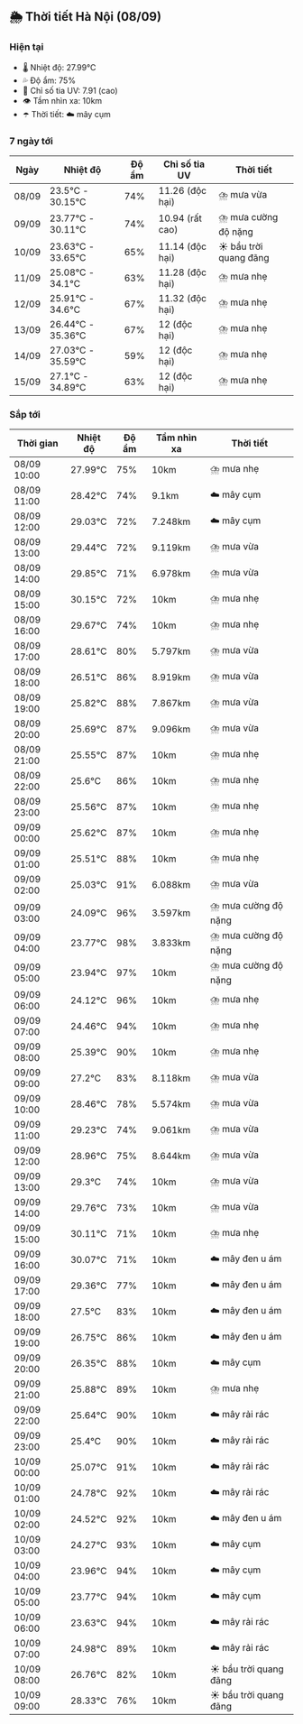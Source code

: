 ## 🌦️ Thời tiết Hà Nội (08/09)

### Hiện tại

- 🌡️ Nhiệt độ: 27.99℃
- 💦 Độ ẩm: 75%
- 🌟 Chỉ số tia UV: 7.91 (cao)
- 👁️ Tầm nhìn xa: 10km
- ☂️ Thời tiết: ☁️ mây cụm

### 7 ngày tới

| Ngày | Nhiệt độ | Độ ẩm | Chỉ số tia UV | Thời tiết |
| --- | --- | --- | --- | --- |
| 08/09 | 23.5℃ - 30.15℃ | 74% | 11.26 (độc hại) | ⛈️ mưa vừa |
| 09/09 | 23.77℃ - 30.11℃ | 74% | 10.94 (rất cao) | ⛈️ mưa cường độ nặng |
| 10/09 | 23.63℃ - 33.65℃ | 65% | 11.14 (độc hại) | ☀️ bầu trời quang đãng |
| 11/09 | 25.08℃ - 34.1℃ | 63% | 11.28 (độc hại) | ⛈️ mưa nhẹ |
| 12/09 | 25.91℃ - 34.6℃ | 67% | 11.32 (độc hại) | ⛈️ mưa nhẹ |
| 13/09 | 26.44℃ - 35.36℃ | 67% | 12 (độc hại) | ⛈️ mưa nhẹ |
| 14/09 | 27.03℃ - 35.59℃ | 59% | 12 (độc hại) | ⛈️ mưa nhẹ |
| 15/09 | 27.1℃ - 34.89℃ | 63% | 12 (độc hại) | ⛈️ mưa nhẹ |

### Sắp tới

| Thời gian | Nhiệt độ | Độ ẩm | Tầm nhìn xa | Thời tiết |
| --- | --- | --- | --- | --- |
| 08/09 10:00 | 27.99℃ | 75% | 10km | ⛈️ mưa nhẹ |
| 08/09 11:00 | 28.42℃ | 74% | 9.1km | ☁️ mây cụm |
| 08/09 12:00 | 29.03℃ | 72% | 7.248km | ☁️ mây cụm |
| 08/09 13:00 | 29.44℃ | 72% | 9.119km | ⛈️ mưa vừa |
| 08/09 14:00 | 29.85℃ | 71% | 6.978km | ⛈️ mưa vừa |
| 08/09 15:00 | 30.15℃ | 72% | 10km | ⛈️ mưa nhẹ |
| 08/09 16:00 | 29.67℃ | 74% | 10km | ⛈️ mưa nhẹ |
| 08/09 17:00 | 28.61℃ | 80% | 5.797km | ⛈️ mưa vừa |
| 08/09 18:00 | 26.51℃ | 86% | 8.919km | ⛈️ mưa vừa |
| 08/09 19:00 | 25.82℃ | 88% | 7.867km | ⛈️ mưa vừa |
| 08/09 20:00 | 25.69℃ | 87% | 9.096km | ⛈️ mưa vừa |
| 08/09 21:00 | 25.55℃ | 87% | 10km | ⛈️ mưa nhẹ |
| 08/09 22:00 | 25.6℃ | 86% | 10km | ⛈️ mưa nhẹ |
| 08/09 23:00 | 25.56℃ | 87% | 10km | ⛈️ mưa nhẹ |
| 09/09 00:00 | 25.62℃ | 87% | 10km | ⛈️ mưa nhẹ |
| 09/09 01:00 | 25.51℃ | 88% | 10km | ⛈️ mưa nhẹ |
| 09/09 02:00 | 25.03℃ | 91% | 6.088km | ⛈️ mưa vừa |
| 09/09 03:00 | 24.09℃ | 96% | 3.597km | ⛈️ mưa cường độ nặng |
| 09/09 04:00 | 23.77℃ | 98% | 3.833km | ⛈️ mưa cường độ nặng |
| 09/09 05:00 | 23.94℃ | 97% | 10km | ⛈️ mưa cường độ nặng |
| 09/09 06:00 | 24.12℃ | 96% | 10km | ⛈️ mưa nhẹ |
| 09/09 07:00 | 24.46℃ | 94% | 10km | ⛈️ mưa nhẹ |
| 09/09 08:00 | 25.39℃ | 90% | 10km | ⛈️ mưa nhẹ |
| 09/09 09:00 | 27.2℃ | 83% | 8.118km | ⛈️ mưa vừa |
| 09/09 10:00 | 28.46℃ | 78% | 5.574km | ⛈️ mưa vừa |
| 09/09 11:00 | 29.23℃ | 74% | 9.061km | ⛈️ mưa vừa |
| 09/09 12:00 | 28.96℃ | 75% | 8.644km | ⛈️ mưa vừa |
| 09/09 13:00 | 29.3℃ | 74% | 10km | ⛈️ mưa vừa |
| 09/09 14:00 | 29.76℃ | 73% | 10km | ⛈️ mưa vừa |
| 09/09 15:00 | 30.11℃ | 71% | 10km | ⛈️ mưa nhẹ |
| 09/09 16:00 | 30.07℃ | 71% | 10km | ☁️ mây đen u ám |
| 09/09 17:00 | 29.36℃ | 77% | 10km | ☁️ mây đen u ám |
| 09/09 18:00 | 27.5℃ | 83% | 10km | ☁️ mây đen u ám |
| 09/09 19:00 | 26.75℃ | 86% | 10km | ☁️ mây đen u ám |
| 09/09 20:00 | 26.35℃ | 88% | 10km | ☁️ mây cụm |
| 09/09 21:00 | 25.88℃ | 89% | 10km | ⛈️ mưa nhẹ |
| 09/09 22:00 | 25.64℃ | 90% | 10km | ☁️ mây rải rác |
| 09/09 23:00 | 25.4℃ | 90% | 10km | ☁️ mây rải rác |
| 10/09 00:00 | 25.07℃ | 91% | 10km | ☁️ mây rải rác |
| 10/09 01:00 | 24.78℃ | 92% | 10km | ☁️ mây rải rác |
| 10/09 02:00 | 24.52℃ | 92% | 10km | ☁️ mây đen u ám |
| 10/09 03:00 | 24.27℃ | 93% | 10km | ☁️ mây cụm |
| 10/09 04:00 | 23.96℃ | 94% | 10km | ☁️ mây cụm |
| 10/09 05:00 | 23.77℃ | 94% | 10km | ☁️ mây cụm |
| 10/09 06:00 | 23.63℃ | 94% | 10km | ☁️ mây rải rác |
| 10/09 07:00 | 24.98℃ | 89% | 10km | ☁️ mây rải rác |
| 10/09 08:00 | 26.76℃ | 82% | 10km | ☀️ bầu trời quang đãng |
| 10/09 09:00 | 28.33℃ | 76% | 10km | ☀️ bầu trời quang đãng |
